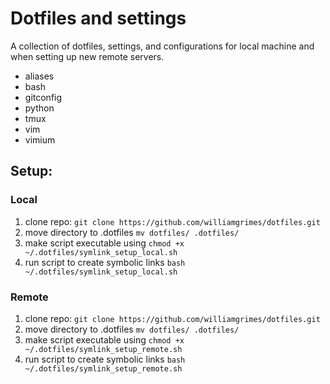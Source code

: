 # Dotfiles and settings
A collection of dotfiles, settings, and configurations for local machine and when setting up new remote servers. 

* aliases
* bash
* gitconfig
* python
* tmux
* vim
* vimium

## Setup:
### Local
1. clone repo: `git clone https://github.com/williamgrimes/dotfiles.git`
2. move directory to .dotfiles `mv dotfiles/ .dotfiles/`
3. make script executable using `chmod +x ~/.dotfiles/symlink_setup_local.sh`
4. run script to create symbolic links `bash ~/.dotfiles/symlink_setup_local.sh`

### Remote
1. clone repo: `git clone https://github.com/williamgrimes/dotfiles.git`
2. move directory to .dotfiles `mv dotfiles/ .dotfiles/`
3. make script executable using `chmod +x ~/.dotfiles/symlink_setup_remote.sh`
4. run script to create symbolic links `bash ~/.dotfiles/symlink_setup_remote.sh`
